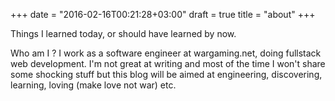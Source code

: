 +++
date = "2016-02-16T00:21:28+03:00"
draft = true
title = "about"
+++

Things I learned today, or should have learned by now.

Who am I ? I work as a software engineer at wargaming.net, doing fullstack web development.
I'm not great at writing and most of the time I won't share some shocking stuff but this blog will be aimed at engineering, discovering, learning, loving (make love not war) etc.
